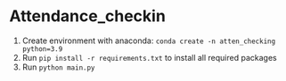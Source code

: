 # Attendance_checkin
1) Create environment with anaconda: `conda create -n atten_checking python=3.9`
2) Run `pip install -r requirements.txt` to install all required packages
3) Run `python main.py`